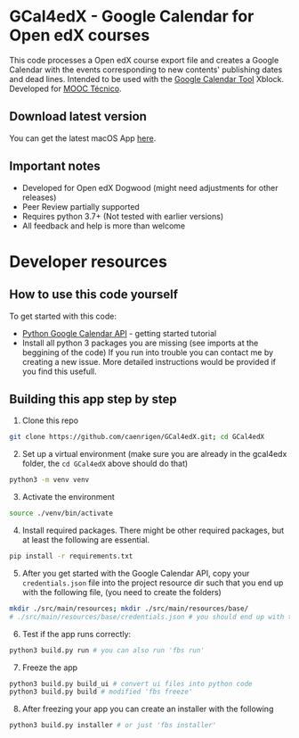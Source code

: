 # GCal4edX - Google Calendar for Open edX courses

This code processes a Open edX course export file and creates a Google Calendar with the events corresponding to new contents' publishing dates and dead lines.
Intended to be used with the [Google Calendar Tool] Xblock.
Developed for [MOOC Técnico].

## Download latest version
You can get the latest macOS App [here].

## Important notes
* Developed for Open edX Dogwood (might need adjustments for other releases)
* Peer Review partially supported
* Requires python 3.7+ (Not tested with earlier versions)
* All feedback and help is more than welcome

# Developer resources

## How to use this code yourself
To get started with this code:
* [Python Google Calendar API] - getting started tutorial
* Install all python 3 packages you are missing (see imports at the beggining of the code)
If you run into trouble you can contact me by creating a new issue. More detailed instructions would be provided if you find this usefull.

## Building this app step by step
1. Clone this repo
```bash
git clone https://github.com/caenrigen/GCal4edX.git; cd GCal4edX
```

2. Set up a virtual environment (make sure you are already in the gcal4edx folder, the `cd GCal4edX` above should do that)
```bash
python3 -m venv venv
```

3. Activate the environment
```bash
source ./venv/bin/activate
```

4. Install required packages. There might be other required packages, but at least the following are essential.
```bash
pip install -r requirements.txt
```

5. After you get started with the Google Calendar API, copy your `credentials.json` file into the project resource dir such that you end up with the following file, (you need to create the folders)
```bash
mkdir ./src/main/resources; mkdir ./src/main/resources/base/
# ./src/main/resources/base/credentials.json # you should end up with this file
```

6. Test if the app runs correctly:
```bash
python3 build.py run # you can also run 'fbs run'
```

7. Freeze the app
```bash
python3 build.py build_ui # convert ui files into python code
python3 build.py build # modified 'fbs freeze'
```

8. After freezing your app you can create an installer with the following
```bash
python3 build.py installer # or just 'fbs installer'
```

[Google Calendar Tool]: https://edx.readthedocs.io/projects/open-edx-ca/en/dogwood/exercises_tools/google_calendar.html
[MOOC Técnico]: https://mooc.tecnico.ulisboa.pt
[Python Google Calendar API]: https://developers.google.com/calendar/quickstart/python
[here]: https://fbs.sh/victor/GCal4edX/GCal4edX.dmg
